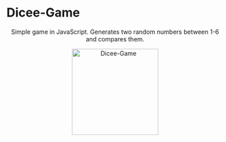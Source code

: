 # Dicee-Game
<p align="center">
Simple game in JavaScript. Generates two random numbers between 1-6 and compares them.
</p>


<p align="center">
    <img width="200" src="https://user-images.githubusercontent.com/109152045/191008085-d192158c-55fc-4cdd-9865-d2328ffe695f.png" alt="Dicee-Game">
</p>
